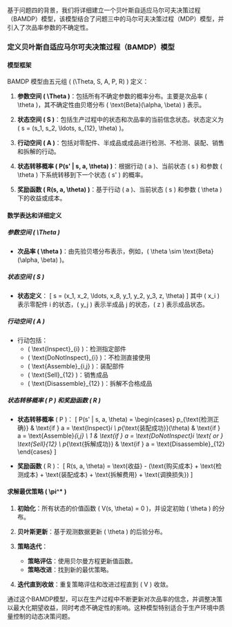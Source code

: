 <!--
 * @Author: Ashington ashington258@proton.me
 * @Date: 2024-09-08 07:34:12
 * @LastEditors: Ashington ashington258@proton.me
 * @LastEditTime: 2024-09-08 17:31:32
 * @FilePath: \mathematical_modelling\1-解题思路&大纲\4-第四问\4.md
 * @Description: 请填写简介
 * 联系方式:921488837@qq.com
 * Copyright (c) 2024 by ${git_name_email}, All Rights Reserved. 
-->
基于问题四的背景，我们将详细建立一个贝叶斯自适应马尔可夫决策过程（BAMDP）模型，该模型结合了问题三中的马尔可夫决策过程（MDP）模型，并引入了次品率参数的不确定性。

### 定义贝叶斯自适应马尔可夫决策过程（BAMDP）模型

#### 模型框架

BAMDP 模型由五元组 \( (\Theta, S, A, P, R) \) 定义：

1. **参数空间 \( \Theta \)**：包括所有不确定参数的概率分布。主要是次品率 \( \theta \)，其不确定性由贝塔分布 \( \text{Beta}(\alpha, \beta) \) 表示。

2. **状态空间 \( S \)**：包括生产过程中的状态和次品率的当前信念状态。状态定义为 \( s = (s_1, s_2, \ldots, s_{12}, \theta) \)。

3. **行动空间 \( A \)**：包括对零配件、半成品或成品进行检测、不检测、装配、销售和拆解的行动。

4. **状态转移概率 \( P(s' | s, a, \theta) \)**：根据行动 \( a \)、当前状态 \( s \) 和参数 \( \theta \) 下系统转移到下一个状态 \( s' \) 的概率。

5. **奖励函数 \( R(s, a, \theta) \)**：基于行动 \( a \)、当前状态 \( s \) 和参数 \( \theta \) 下的收益或成本。

#### 数学表达和详细定义

##### 参数空间 \( \Theta \)

- **次品率 \( \theta \)**：由先验贝塔分布表示，例如，\( \theta \sim \text{Beta}(\alpha, \beta) \)。

##### 状态空间 \( S \)

- **状态定义**：
  \[
  s = (x_1, x_2, \ldots, x_8, y_1, y_2, y_3, z, \theta)
  \]
  其中 \( x_i \) 表示零配件 i 的状态，\( y_j \) 表示半成品 j 的状态，\( z \) 表示成品状态。

##### 行动空间 \( A \)

- 行动包括：
  - \( \text{Inspect}_{i} \)：检测指定部件
  - \( \text{DoNotInspect}_{i} \)：不检测直接使用
  - \( \text{Assemble}_{i,j} \)：装配部件
  - \( \text{Sell}_{12} \)：销售成品
  - \( \text{Disassemble}_{12} \)：拆解不合格成品

##### 状态转移概率 \( P \) 和奖励函数 \( R \)

- **状态转移概率** \( P \)：
  \[
  P(s' | s, a, \theta) = \begin{cases} 
  p_{\text{检测正确}} & \text{if } a = \text{Inspect}_i \\
  p_{\text{装配成功}}(\theta) & \text{if } a = \text{Assemble}_{i,j} \\
  1 & \text{if } a = \text{DoNotInspect}_i \text{ or } \text{Sell}_{12} \\
  p_{\text{拆解成功}} & \text{if } a = \text{Disassemble}_{12}
  \end{cases}
  \]

- **奖励函数** \( R \)：
  \[
  R(s, a, \theta) = \text{收益} - (\text{购买成本} + \text{检测成本} + \text{装配成本} + \text{拆解费用} + \text{调换损失})
  \]

#### 求解最优策略 \( \pi^* \)

1. **初始化**：所有状态的价值函数 \( V(s, \theta) = 0 \)，并设定初始 \( \theta \) 的分布。

2. **贝叶斯更新**：基于观测数据更新 \( \theta \) 的后验分布。

3. **策略迭代**：
   - **策略评估**：使用贝尔曼方程更新值函数。
   - **策略改进**：找到新的最优策略。

4. **迭代直到收敛**：重复策略评估和改进过程直到 \( V \) 收敛。

通过这个BAMDP模型，可以在生产过程中不断更新对次品率的信念，并调整决策以最大化期望收益，同时考虑不确定性的影响。这种模型特别适合于生产环境中质量控制的动态决策问题。